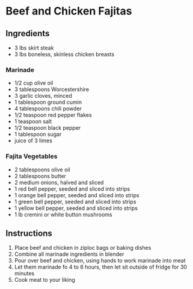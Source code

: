 # Beef and Chicken Fajitas

## Ingredients
- 3 lbs skirt steak
- 3 lbs boneless, skinless chicken breasts


### Marinade
- 1/2 cup olive oil
- 3 tablespoons Worcestershire
- 3 garlic cloves, minced
- 1 tablespoon ground cumin
- 4 tablespoons chili powder
- 1/2 teaspoon red pepper flakes
- 1 teaspoon salt
- 1/2 teaspoon black pepper
- 1 tablespoon sugar
- juice of 3 limes

### Fajita Vegetables
- 2 tablespoons olive oil
- 2 tablespoons butter
- 2 medium onions, halved and sliced
- 1 red bell pepper, seeded and sliced into strips
- 1 orange bell pepper, seeded and sliced into strips
- 1 green bell pepper, seeded and sliced into strips
- 1 yellow bell pepper, seeded and sliced into strips
- 1 lb cremini or white button mushrooms

## Instructions
1. Place beef and chicken in ziploc bags or baking dishes
2. Combine all marinade ingredients in blender
3. Pour over beef and chicken, using hands to work marinade into meat
4. Let them marinade fo 4 to 6 hours, then let sit outside of fridge for 30 minutes
5. Cook meat to your liking